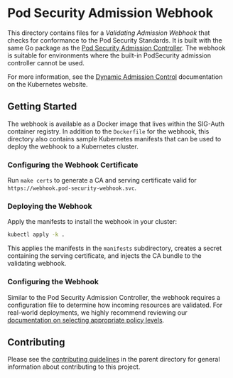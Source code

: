 # Pod Security Admission Webhook

This directory contains files for a _Validating Admission Webhook_ that checks for conformance to the Pod Security Standards. It is built with the same Go package as the [Pod Security Admission Controller](https://kubernetes.io/docs/concepts/security/pod-security-admission/). The webhook is suitable for environments where the built-in PodSecurity admission controller cannot be used.

For more information, see the [Dynamic Admission Control](https://kubernetes.io/docs/reference/access-authn-authz/extensible-admission-controllers/) documentation on the Kubernetes website.

## Getting Started

The webhook is available as a Docker image that lives within the SIG-Auth container registry. In addition to the `Dockerfile` for the webhook, this directory also contains sample Kubernetes manifests that can be used to deploy the webhook to a Kubernetes cluster.

### Configuring the Webhook Certificate

Run `make certs` to generate a CA and serving certificate valid for `https://webhook.pod-security-webhook.svc`.

### Deploying the Webhook

Apply the manifests to install the webhook in your cluster:

```bash
kubectl apply -k .
```

This applies the manifests in the `manifests` subdirectory,
creates a secret containing the serving certificate,
and injects the CA bundle to the validating webhook.

### Configuring the Webhook

Similar to the Pod Security Admission Controller, the webhook requires a configuration file to determine how incoming resources are validated. For real-world deployments, we highly recommend reviewing our [documentation on selecting appropriate policy levels](https://kubernetes.io/docs/tasks/configure-pod-container/migrate-from-psp/#steps).

## Contributing

Please see the [contributing guidelines](../CONTRIBUTING.md) in the parent directory for general information about contributing to this project.
